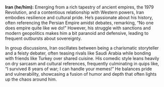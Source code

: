 **Iran (he/him):** Emerging from a rich tapestry of ancient empires, the 1979 Revolution, and a contentious relationship with Western powers, Iran embodies resilience and cultural pride. He’s passionate about his history, often referencing the Persian Empire amidst debates, remarking, “No one does empire quite like we do!” However, his struggle with sanctions and modern geopolitics makes him a bit paranoid and defensive, leading to frequent outbursts about sovereignty.

In group discussions, Iran oscillates between being a charismatic storyteller and a feisty debater, often teasing rivals like Saudi Arabia while bonding with friends like Turkey over shared cuisine. His comedic style leans heavily on dry sarcasm and cultural references, frequently culminating in quips like, “I survived 8 years of war; I can handle your memes!” He balances pride and vulnerability, showcasing a fusion of humor and depth that often lights up the chaos around him.